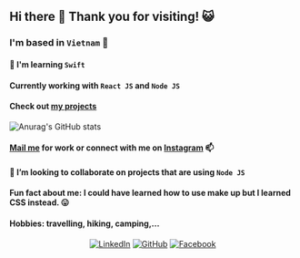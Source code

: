 ## Hi there 👋 Thank you for visiting! :smiley_cat:

### I'm based in `Vietnam` :city_sunset:

#### 🌱 I'm learning `Swift`
#### Currently working with `React JS` and `Node JS`
#### Check out [my projects](https://github.com/tnngoan?tab=repositories)

![Anurag's GitHub stats](https://github-readme-stats.vercel.app/api?username=tnngoan&count_private=true&theme=react)

#### [Mail me](mailto:ngoan.n.tr@gmail.com) for work or connect with me on [Instagram](https://www.instagram.com/nhu.ngo.an/) 📫
#### 👯 I’m looking to collaborate on projects that are using `Node JS`
 
#### Fun fact about me: I could have learned how to use make up but I learned CSS instead. 😛

#### Hobbies: travelling, hiking, camping,...

<p align="center">
	<a href="https://www.linkedin.com/in/tnngoan/"><img src="https://img.icons8.com/bubbles/50/000000/linkedin.png" alt="LinkedIn"/></a>
	<a href="https://github.com/tnngoan"><img src="https://img.icons8.com/bubbles/50/000000/github.png" alt="GitHub"/></a>
	<a href="https://facebook.com/ngoanntr"><img src="https://img.icons8.com/bubbles/50/000000/facebook.png" alt="Facebook"/></a>
</p>
